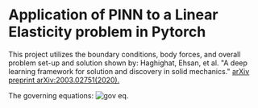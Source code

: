 # Application of PINN to a Linear Elasticity problem in Pytorch

This project utilizes the boundary conditions, body forces, and overall problem set-up and solution shown by:
Haghighat, Ehsan, et al. "A deep learning framework for solution and discovery in solid mechanics." [arXiv preprint
arXiv:2003.02751(2020).](https://arxiv.org/abs/2003.02751)

The governing equations:
![gov eq.](equations.png "GovEq")

